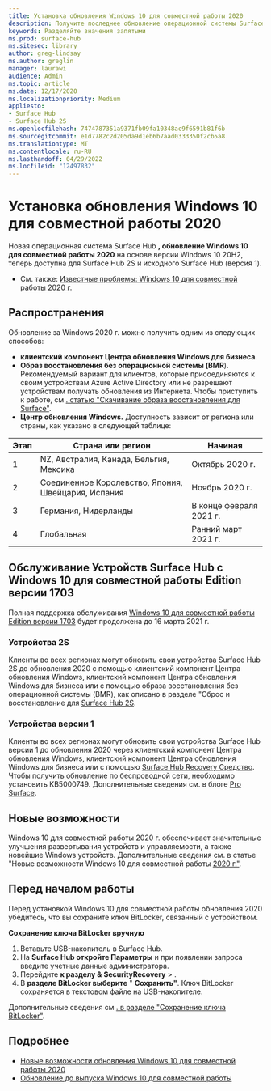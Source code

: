```yaml
---
title: Установка обновления Windows 10 для совместной работы 2020
description: Получите последнее обновление операционной системы Surface Hub версии Windows 10 для совместной работы 2020.
keywords: Разделяйте значения запятыми
ms.prod: surface-hub
ms.sitesec: library
author: greg-lindsay
ms.author: greglin
manager: laurawi
audience: Admin
ms.topic: article
ms.date: 12/17/2020
ms.localizationpriority: Medium
appliesto:
- Surface Hub
- Surface Hub 2S
ms.openlocfilehash: 7474787351a9371fb09fa10348ac9f6591b81f6b
ms.sourcegitcommit: e1d7782c2d205da9d1eb6b7aad0333350f2cb5a8
ms.translationtype: MT
ms.contentlocale: ru-RU
ms.lasthandoff: 04/29/2022
ms.locfileid: "12497832"
---
```

# <a name="install-windows-10-team-2020-update"></a>Установка обновления Windows 10 для совместной работы 2020 

Новая операционная система Surface Hub **, обновление Windows 10 для совместной работы 2020** на основе версии Windows 10 20H2, теперь доступна для Surface Hub 2S и исходного Surface Hub (версия 1). 

- См. также: [Известные проблемы: Windows 10 для совместной работы 2020 г](surface-hub-2020-team-update-known-issues.md).

## <a name="distribution"></a>Распространения

Обновление за Windows 2020 г. можно получить одним из следующих способов:

- **клиентский компонент Центра обновления Windows для бизнеса**.
- **Образ восстановления без операционной системы (BMR**). Рекомендуемый вариант для клиентов, которые присоединяются к своим устройствам Azure Active Directory или не разрешают устройствам получать обновления из Интернета. Чтобы приступить к работе, см [. статью "Скачивание образа восстановления для Surface"](https://support.microsoft.com/surfacerecoveryimage).
- **Центр обновления Windows.** Доступность зависит от региона или страны, как указано в следующей таблице:

| Этап | Страна или регион                         | Начиная          |
| ----- | -------------------------------------- | ----------------- |
| 1     | NZ, Австралия, Канада, Бельгия, Мексика | Октябрь 2020 г.  |
| 2     | Соединенное Королевство, Япония, Швейцария, Испания          | Ноябрь 2020 г. |
| 3     | Германия, Нидерланды                   | В конце февраля 2021 г. |
| 4     | Глобальная                                 | Ранний март 2021 г. |

## <a name="servicing-surface-hubs-with-windows-10-team-edition-version-1703"></a>Обслуживание Устройств Surface Hub с Windows 10 для совместной работы Edition версии 1703 

Полная поддержка обслуживания [Windows 10 для совместной работы Edition версии 1703](https://support.microsoft.com/topic/november-12-2019-kb4525245-os-build-15063-2172-dfc81b85-11a6-54ef-4370-11408193419f) будет продолжена до 16 марта 2021 г.

### <a name="2s-devices"></a>Устройства 2S 

Клиенты во всех регионах могут обновить свои устройства Surface Hub 2S до обновления 2020 с помощью клиентский компонент Центра обновления Windows, клиентский компонент Центра обновления Windows для бизнеса или с помощью образа восстановления без операционной системы (BMR), как описано в разделе "Сброс и восстановление для [ Surface Hub 2S](surface-hub-2s-recover-reset.md).

### <a name="v1-devices"></a>Устройства версии 1 

Клиенты во всех регионах могут обновить свои устройства Surface Hub версии 1 до обновления 2020 через клиентский компонент Центра обновления Windows, клиентский компонент Центра обновления Windows для бизнеса или с помощью [Surface Hub Recovery Средство](surface-hub-recovery-tool.md). Чтобы получить обновление по беспроводной сети, необходимо установить KB5000749. Дополнительные сведения см. в блоге [Pro Surface](https://techcommunity.microsoft.com/t5/surface-it-pro-blog/surface-hub-windows-10-team-2020-update-hub-v1-status/ba-p/2118371).
 
## <a name="whats-new"></a>Новые возможности

Windows 10 для совместной работы 2020 г. обеспечивает значительные улучшения развертывания устройств и управляемости, а также новейшие Windows устройств. Дополнительные сведения см. в статье "Новые возможности Windows 10 для совместной работы [2020 г."](surface-hub-2020-update-whats-new.md).
 
## <a name="before-you-begin"></a>Перед началом работы

Перед установкой Windows 10 для совместной работы обновления 2020 убедитесь, что вы сохраните ключ BitLocker, связанный с устройством. 

**Сохранение ключа BitLocker вручную**

1. Вставьте USB-накопитель в Surface Hub.
2. На **Surface Hub откройте Параметры** и при появлении запроса введите учетные данные администратора.
3. Перейдите **к разделу &** **SecurityRecovery** > .
4. В **разделе BitLocker выберите** " **Сохранить"**. Ключ BitLocker сохраняется в текстовом файле на USB-накопителе.

Дополнительные сведения см [. в разделе "Сохранение ключа BitLocker"](save-bitlocker-key-surface-hub.md).

## <a name="learn-more"></a>Подробнее

- [Новые возможности обновления Windows 10 для совместной работы 2020](surface-hub-2020-update-whats-new.md)
- [Обновление до выпуска Windows 10 для совместной работы](https://techcommunity.microsoft.com/t5/surface-it-pro-blog/surface-hub-windows-10-team-2020-update-february-status/ba-p/2118369)
